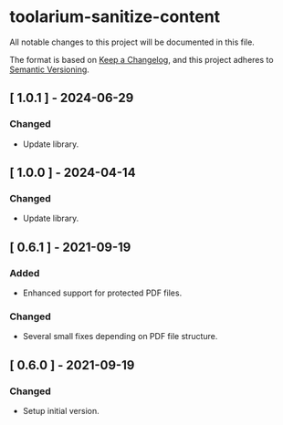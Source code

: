 # toolarium-sanitize-content

All notable changes to this project will be documented in this file.

The format is based on [Keep a Changelog](https://keepachangelog.com/en/1.0.0/),
and this project adheres to [Semantic Versioning](https://semver.org/spec/v2.0.0.html).

## [ 1.0.1 ] - 2024-06-29
### Changed
- Update library.

## [ 1.0.0 ] - 2024-04-14
### Changed
- Update library.

## [ 0.6.1 ] - 2021-09-19
### Added
- Enhanced support for protected PDF files.

### Changed
- Several small fixes depending on PDF file structure.

## [ 0.6.0 ] - 2021-09-19
### Changed
- Setup initial version.
